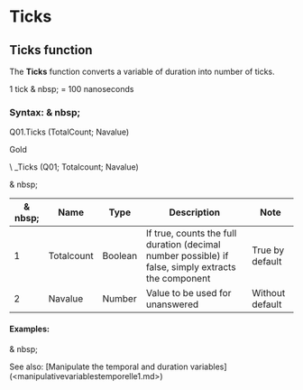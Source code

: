 # Ticks

## Ticks function

The **Ticks** function converts a variable of duration into number of ticks.

&#49; tick & nbsp; = 100 nanoseconds

### Syntax: & nbsp;

Q01.Ticks (TotalCount; Navalue)

Gold

\ _Ticks (Q01; Totalcount; Navalue)

& nbsp;

|& nbsp;|**Name** |**Type** |**Description** |**Note** |
|--- |--- |--- |--- |--- |
|&#49;|Totalcount |Boolean |If true, counts the full duration (decimal number possible) if false, simply extracts the component |True by default |
|&#50;|Navalue |Number |Value to be used for unanswered |Without default |


#### Examples:

& nbsp;

See also: [Manipulate the temporal and duration variables] (<manipulativevariablestemporelle1.md>)